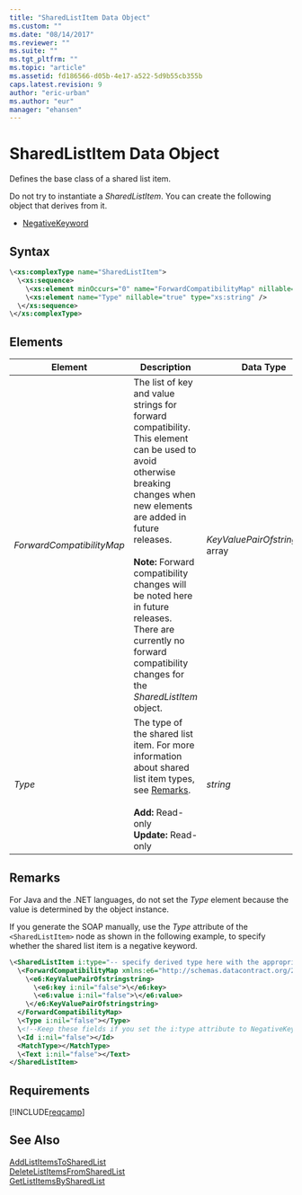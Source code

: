```yaml
---
title: "SharedListItem Data Object"
ms.custom: ""
ms.date: "08/14/2017"
ms.reviewer: ""
ms.suite: ""
ms.tgt_pltfrm: ""
ms.topic: "article"
ms.assetid: fd186566-d05b-4e17-a522-5d9b55cb355b
caps.latest.revision: 9
author: "eric-urban"
ms.author: "eur"
manager: "ehansen"
---
```

# SharedListItem Data Object
Defines the base class of a shared list item.

Do not try to instantiate a *SharedListItem*. You can create the following object that derives from it.
-   [NegativeKeyword](../campaign-api/negativekeyword-data-object.md)

## Syntax

```xml
\<xs:complexType name="SharedListItem">
  \<xs:sequence>
    \<xs:element minOccurs="0" name="ForwardCompatibilityMap" nillable="true" type="q52:ArrayOfKeyValuePairOfstringstring" xmlns:q52="http://schemas.datacontract.org/2004/07/System.Collections.Generic" />
    \<xs:element name="Type" nillable="true" type="xs:string" />
  \</xs:sequence>
\</xs:complexType>
```

## <a name="Elements"></a>Elements

|Element|Description|Data Type|
|-----------|---------------|-------------|
|*ForwardCompatibilityMap*|The list of key and value strings for forward compatibility. This element can be used to avoid otherwise breaking changes when new elements are added in future releases.<br /><br />**Note:** Forward compatibility changes will be noted here in future releases. There are currently no forward compatibility changes for the *SharedListItem* object.|*KeyValuePairOfstringstring* array|
|*Type*|The type of the shared list item. For more information about shared list item types, see [Remarks](#remarks).<br /><br />**Add:** Read-only<br />**Update:** Read-only|*string*|

## <a name="remarks"></a>Remarks
For Java and the .NET languages, do not set the *Type* element because the value is determined by the object instance.

If you generate the SOAP manually, use the *Type* attribute of the `<SharedListItem>` node as shown in the following example, to specify whether the shared list item is a negative keyword.

```xml
\<SharedListItem i:type="-- specify derived type here with the appropriate prefix --">
  \<ForwardCompatibilityMap xmlns:e6="http://schemas.datacontract.org/2004/07/System.Collections.Generic" i:nil="false">
    \<e6:KeyValuePairOfstringstring>
      \<e6:key i:nil="false">\</e6:key>
      \<e6:value i:nil="false">\</e6:value>
    \</e6:KeyValuePairOfstringstring>
  </ForwardCompatibilityMap>
  \<Type i:nil="false"></Type>
  \<!--Keep these fields if you set the i:type attribute to NegativeKeyword-->
  \<Id i:nil="false"></Id>
  <MatchType></MatchType>
  \<Text i:nil="false"></Text>
</SharedListItem>
```

## Requirements
[!INCLUDE[reqcamp](../campaign-api/includes/reqcamp.md)]
## See Also
[AddListItemsToSharedList](../campaign-api/addlistitemstosharedlist-service-operation.md)  
[DeleteListItemsFromSharedList](../campaign-api/deletelistitemsfromsharedlist-service-operation.md)  
[GetListItemsBySharedList](../campaign-api/getlistitemsbysharedlist-service-operation.md)  

